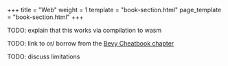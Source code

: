 +++
title = "Web"
weight = 1
template = "book-section.html"
page_template = "book-section.html"
+++

TODO: explain that this works via compilation to wasm

TODO: link to or/ borrow from the [Bevy Cheatbook chapter](https://bevy-cheatbook.github.io/platforms/wasm.html)

TODO: discuss limitations
